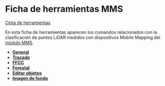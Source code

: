 # Ficha de herramientas MMS

[Cinta de herramientas](../cinta-de-herramientas/)

En esta ficha de herramientas aparecen los comandos relacionados con la clasificación de puntos LiDAR medidos con dispositivos Mobile Mapping del [módulo MMS](../modulo-mms/).

* ****[**General**](../modulo-mms/general/)****
* ****[**Trazado**](../modulo-mms/trazado/)****
* ****[**FFCC**](../modulo-mms/ffcc/)****
* ****[**Forestal**](../modulo-mms/forestal/)****
* ****[**Editar objetos**](../modulo-mms/editar-objetos/)****
* ****[**Imagen de fondo**](../modulo-mms/imagen-de-fondo.md)****
